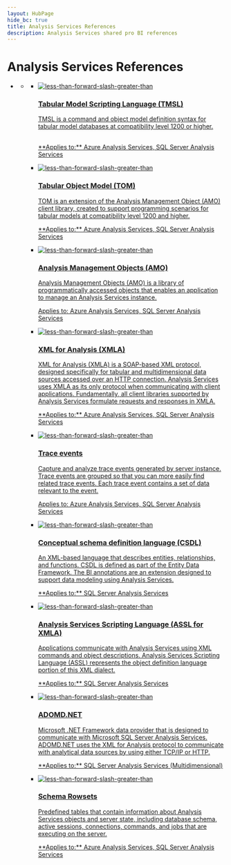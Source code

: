 ```yaml
---
layout: HubPage
hide_bc: true
title: Analysis Services References
description: Analysis Services shared pro BI references 
---
```

<div id="main" class="v2">
    <div class="container">
        <h1>Analysis Services References</h1>
        <p style="font-size: 1.12rem;margin-bottom: 1rem;"></p>
        <ul class="pivots">
            <li>
                <a href="#home"></a>
                <ul id="home">
                    <li>
                        <a href="#home-all"></a>
                        <ul id="home-all" class="cardsA">
                            <li>
                                <a href="tmsl/tabular-model-scripting-language-tmsl-reference.md">
                                    <div class="cardSize">
                                        <div class="cardPadding">
                                            <div class="card">
                                                <div class="cardImageOuter">
                                                    <div class="cardImage">
                                                       <img src="./media/index/power-bi-4x-Developer_ECCE.svg" alt="less-than-forward-slash-greater-than" />
                                                    </div>
                                                </div>
                                                <div class="cardText">
                                                    <h3>Tabular Model Scripting Language (TMSL)</h3>
                                                    <p>TMSL is a command and object model definition syntax for tabular model databases at compatibility level 1200 or higher. <br><br></p>
                                                    <p>**Applies to:** Azure Analysis Services, SQL Server Analysis Services</p>
                                                </div>
                                            </div>
                                        </div>
                                    </div>
                                </a>
                            </li>
                            <li>
                                <a href="tom/introduction-to-the-tabular-object-model-tom-in-analysis-services-amo.md">
                                    <div class="cardSize">
                                        <div class="cardPadding">
                                            <div class="card">
                                                <div class="cardImageOuter">
                                                    <div class="cardImage">
                                                       <img src="./media/index/power-bi-4x-Developer_ECCE.svg" alt="less-than-forward-slash-greater-than" />
                                                    </div>
                                                </div>
                                                <div class="cardText">
                                                    <h3>Tabular Object Model (TOM)</h3>
                                                    <p>TOM is an extension of the Analysis Management Object (AMO) client library, created to support programming scenarios for tabular models at compatibility level 1200 and higher.</p>
                                                    <p>**Applies to:** Azure Analysis Services, SQL Server Analysis Services</p>
                                                </div>
                                            </div>
                                        </div>
                                    </div>
                                </a>
                            </li>                            
                            <li>
                                <a href="amo/developing-with-analysis-management-objects-amo.md">
                                    <div class="cardSize">
                                        <div class="cardPadding">
                                            <div class="card">
                                                <div class="cardImageOuter">
                                                    <div class="cardImage">
                                                       <img src="./media/index/power-bi-4x-Developer_ECCE.svg" alt="less-than-forward-slash-greater-than" />
                                                    </div>
                                                </div>
                                                <div class="cardText">
                                                    <h3>Analysis Management Objects (AMO)</h3>
                                                    <p>Analysis Management Objects (AMO) is a library of programmatically accessed objects that enables an application to manage an Analysis Services instance. <br></p>
                                                    <p>Applies to: Azure Analysis Services, SQL Server Analysis Services</p>
                                                </div>
                                            </div>
                                        </div>
                                    </div>
                                </a>
                            </li>
                            <li>
                                <a href="xmla/xml-for-analysis-xmla-reference.md">
                                    <div class="cardSize">
                                        <div class="cardPadding">
                                            <div class="card">
                                                <div class="cardImageOuter">
                                                    <div class="cardImage">
                                                       <img src="./media/index/power-bi-4x-Developer_ECCE.svg" alt="less-than-forward-slash-greater-than" />
                                                    </div>
                                                </div>
                                                <div class="cardText">
                                                    <h3>XML for Analysis (XMLA)</h3>
                                                    <p>XML for Analysis (XMLA) is a SOAP-based XML protocol, designed specifically for  tabular and multidimensional data sources accessed over an HTTP connection. Analysis Services uses XMLA as its only protocol when communicating with client applications. Fundamentally, all client libraries supported by Analysis Services formulate requests and responses in XMLA.</p>
                                                    <p>**Applies to:** Azure Analysis Services, SQL Server Analysis Services</p>
                                                </div>
                                            </div>
                                        </div>
                                    </div>
                                </a>
                            </li>
                            <li>
                                <a href="trace-events/analysis-services-trace-events.md">
                                    <div class="cardSize">
                                        <div class="cardPadding">
                                            <div class="card">
                                                <div class="cardImageOuter">
                                                    <div class="cardImage">
                                                       <img src="./media/index/power-bi-4x-Developer_ECCE.svg" alt="less-than-forward-slash-greater-than" />
                                                    </div>
                                                </div>
                                                <div class="cardText">
                                                    <h3>Trace events</h3>
                                                    <p>Capture and analyze trace events generated by server instance. Trace events are grouped so that you can more easily find related trace events. Each trace event contains a set of data relevant to the event.</p>
                                                    <p>Applies to: Azure Analysis Services, SQL Server Analysis Services</p>
                                                </div>
                                            </div>
                                        </div>
                                    </div>
                                </a>
                            </li>
                            <li>
                                <a href="csdl/csdl-annotations-for-business-intelligence-csdlbi.md">
                                    <div class="cardSize">
                                        <div class="cardPadding">
                                            <div class="card">
                                                <div class="cardImageOuter">
                                                    <div class="cardImage">
                                                       <img src="./media/index/power-bi-4x-Developer_ECCE.svg" alt="less-than-forward-slash-greater-than" />
                                                    </div>
                                                </div>
                                                <div class="cardText">
                                                    <h3>Conceptual schema definition language (CSDL)</h3>
                                                    <p>An XML-based language that describes entities, relationships, and functions. CSDL is defined as part of the Entity Data Framework. The BI annotations are an extension designed to support data modeling using Analysis Services.</p>
                                                    <p>**Applies to:** SQL Server Analysis Services</p>
                                                </div>
                                            </div>
                                        </div>
                                    </div>
                                </a>
                            </li>
                            <li>
                                <a href="assl/analysis-services-scripting-language-assl-for-xmla.md">
                                    <div class="cardSize">
                                        <div class="cardPadding">
                                            <div class="card">
                                                <div class="cardImageOuter">
                                                    <div class="cardImage">
                                                       <img src="./media/index/power-bi-4x-Developer_ECCE.svg" alt="less-than-forward-slash-greater-than" />
                                                    </div>
                                                </div>
                                                <div class="cardText">
                                                    <h3>Analysis Services Scripting Language (ASSL for XMLA)</h3>
                                                    <p>Applications communicate with Analysis Services using XML commands and object descriptions. Analysis Services Scripting Language (ASSL) represents the object definition language portion of this XML dialect.</p>
                                                    <p>**Applies to:** SQL Server Analysis Services</p>
                                                </div>
                                            </div>
                                        </div>
                                    </div>
                                </a>
                            </li>
                            <li>
                                <a href="adomd/developing-with-adomd-net.md">
                                    <div class="cardSize">
                                        <div class="cardPadding">
                                            <div class="card">
                                                <div class="cardImageOuter">
                                                    <div class="cardImage">
                                                       <img src="./media/index/power-bi-4x-Developer_ECCE.svg" alt="less-than-forward-slash-greater-than" />
                                                    </div>
                                                </div>
                                                <div class="cardText">
                                                    <h3>ADOMD.NET</h3>
                                                    <p>Microsoft .NET Framework data provider that is designed to communicate with Microsoft SQL Server Analysis Services. ADOMD.NET uses the XML for Analysis protocol to communicate with analytical data sources by using either TCP/IP or HTTP.</p>
                                                    <p>**Applies to:** SQL Server Analysis Services (Multidimensional)</p>
                                                </div>
                                            </div>
                                        </div>
                                    </div>
                                </a>
                            </li>
                            <li>
                                <a href="schema-rowsets/analysis-services-schema-rowsets.md">
                                    <div class="cardSize">
                                        <div class="cardPadding">
                                            <div class="card">
                                                <div class="cardImageOuter">
                                                    <div class="cardImage">
                                                       <img src="./media/index/power-bi-4x-Developer_ECCE.svg" alt="less-than-forward-slash-greater-than" />
                                                    </div>
                                                </div>
                                                <div class="cardText">
                                                    <h3>Schema Rowsets</h3>
                                                    <p>Predefined tables that contain information about Analysis Services objects and server state, including database schema, active sessions, connections, commands, and jobs that are executing on the server. </p>
                                                    <p>**Applies to:** Azure Analysis Services, SQL Server Analysis Services</p>
                                                </div>
                                            </div>
                                        </div>
                                    </div>
                                </a>
                            </li>
                        </ul>
                    </li>
                </ul>
            </li>
        </ul>
    </div>
</div>
